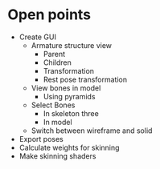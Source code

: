 # Open points
- Create GUI
	- Armature structure view
		- Parent
		- Children
		- Transformation
		- Rest pose transformation
	- View bones in model
		- Using pyramids
	- Select Bones
		- In skeleton three
		- In model
	- Switch between wireframe and solid
- Export poses
- Calculate weights for skinning
- Make skinning shaders
